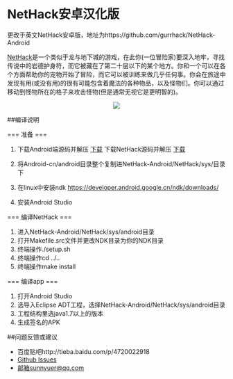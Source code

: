 # NetHack安卓汉化版

更改于英文NetHack安卓版，地址为https://github.com/gurrhack/NetHack-Android

[NetHack](http://www.nethack.org/)是一个类似于龙与地下城的游戏，在此你(一位冒险家)要深入地牢，寻找传说中的岩德护身符，而它被藏在了第二十层以下的某个地方。你和一个可以在各个方面帮助你的宠物开始了冒险，而它可以被训练来做几乎任何事。你会在旅途中发现有用(或没有用)的很有可能包含着魔法的各种物品，以及怪物们。你可以通过移动到怪物所在的格子来攻击怪物(但是通常无视它是更明智的)。

<p align="center">
  <img src="http://imgsrc.baidu.com/forum/w%3D580/sign=66a87f29992f07085f052a08d925b865/387d4459252dd42ac94a6ccd043b5bb5c8eab8e9.jpg">
</p>


##编译说明

=== 准备 ===

1. 下载Android端源码并解压
[下载](https://github.com/SunnyEric/NetHack-Android/archive/Android-cn.zip)
   下载NetHack源码并解压
[下载](https://github.com/SunnyEric/NetHack-cn/archive/NetHack-Android.zip)

2. 将Android-cn/android目录整个复制进NetHack-Android/NetHack/sys/目录下

3. 在linux中安装ndk
https://developer.android.google.cn/ndk/downloads/

4. 安装Android Studio

=== 编译NetHack ===

1. 进入NetHack-Android/NetHack/sys/android目录
2. 打开Makefile.src文件并更改NDK目录为你的NDK目录
3. 终端操作./setup.sh
4. 终端操作cd ../..
5. 终端操作make install

=== 编译app ===

1. 打开Android Studio
2. 选导入Eclipse ADT工程，选择NetHack-Android/NetHack/sys/android目录
3. 工程结构里选java1.7以上的版本
4. 生成签名的APK

##问题反馈或建议
* 百度贴吧http://tieba.baidu.com/p/4720022918
* [Github Issues](https://github.com/SunnyEric/NetHack-Android/issues)
* 邮箱sunnyuer@qq.com
